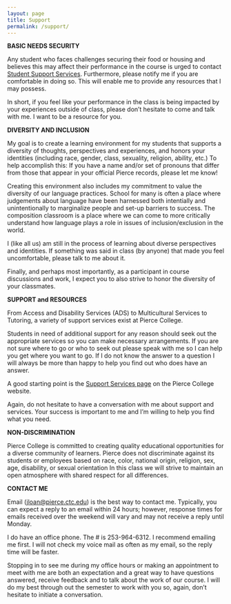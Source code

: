 ```yaml
---
layout: page
title: Support
permalink: /support/ 
---
```


**BASIC NEEDS SECURITY** 

Any student who faces challenges securing their food or housing and believes this may affect their performance in the course is urged to contact [Student Support Services](https://www.pierce.ctc.edu/support-services). Furthermore, please notify me if you are comfortable in doing so. This will enable me to provide any resources that I may possess.

In short, if you feel like your performance in the class is being impacted by your experiences outside of class, please don’t hesitate to come and talk with me. I want to be a resource for you.

**DIVERSITY AND INCLUSION**
 
My goal is to create a learning environment for my students that supports a diversity of thoughts, perspectives and experiences, and honors your identities (including race, gender, class, sexuality, religion, ability, etc.) To help accomplish this: If you have a name and/or set of pronouns that differ from those that appear in your official Pierce records, please let me know! 

Creating this environment also includes my commitment to value the diversity of our language practices. School for many is often a place where judgements about language have been harnessed both intentially and unintentionally to marginalize people and set-up barriers to success. The composition classroom is a place where we can come to more critically understand how language plays a role in issues of inclusion/exclusion in the world.

I (like all us) am still in the process of learning about diverse perspectives and identities. If something was said in class (by anyone) that made you feel uncomfortable, please talk to me about it. 

Finally, and perhaps most importantly, as a participant in course discussions and work, I expect you to also strive to honor the diversity of your classmates.

**SUPPORT and RESOURCES**

From Access and Disability Services (ADS) to Multicultural Services to Tutoring,  a variety of support services exist at Pierce College.

Students in need of additional support for any reason should seek out the appropriate services so you can make necessary arrangements. If you are not sure where to go or who to seek out please speak with me so I can help you get where you want to go. If I do not know the answer to a question I will always be more than happy to help you find out who does have an answer.

A good starting point is the [Support Services page](https://www.pierce.ctc.edu/support-services) on the Pierce College website.

Again, do not hesitate to have a conversation with me about support and services. Your success is important to me and I’m willing to help you find what you need.


**NON-DISCRIMINATION**

Pierce College is committed to creating quality educational opportunities for a diverse community of learners. Pierce does not discriminate against its students or employees based on race, color, national origin, religion, sex, age, disability, or sexual orientation In this class we will strive to maintain an open atmosphere with shared respect for all differences.


**CONTACT ME**

Email (jloan@pierce.ctc.edu) is the best way to contact me. Typically, you can expect a reply to an email within 24 hours; however, response times for emails received over the weekend will vary and may not receive a reply until Monday.

I do have an office phone. The # is 253-964-6312. I recommend emailing me first. I will not check my voice mail as often as my email, so the reply time will be faster.

Stopping in to see me during my office hours or making an appointment to meet with me are both an expectation and a great way to have questions answered, receive feedback and to talk about the work of our course. I will do my best through out the semester to work with you so, again, don’t hesitate to initiate a conversation.